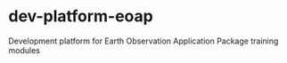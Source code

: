 # dev-platform-eoap
Development platform for Earth Observation Application Package training modules
